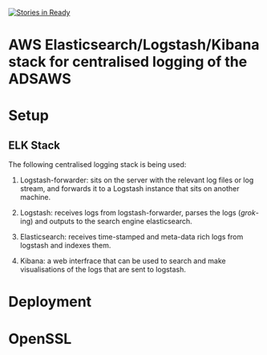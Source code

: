 [![Stories in Ready](https://badge.waffle.io/adsabs/aws_elk.png?label=ready&title=Ready)](https://waffle.io/adsabs/aws_elk)
# AWS Elasticsearch/Logstash/Kibana stack for centralised logging of the ADSAWS

# Setup

## ELK Stack

The following centralised logging stack is being used:

  1. Logstash-forwarder: sits on the server with the relevant log files or log stream, and forwards it to a Logstash instance that sits on another machine.

  1. Logstash: receives logs from logstash-forwarder, parses the logs (*grok*-ing) and outputs to the search engine elasticsearch.

  1. Elasticsearch: receives time-stamped and meta-data rich logs from logstash and indexes them.

  1. Kibana: a web interfrace that can be used to search and make visualisations of the logs that are sent to logstash.

# Deployment

# OpenSSL
